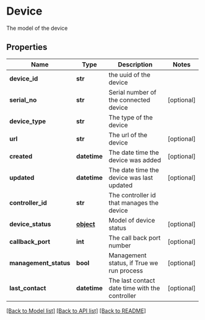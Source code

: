 # Device

The model of the device
## Properties
Name | Type | Description | Notes
------------ | ------------- | ------------- | -------------
**device_id** | **str** | the uuid of the device | 
**serial_no** | **str** | Serial number of the connected device | [optional] 
**device_type** | **str** | The type of the device | 
**url** | **str** | The url of the device | [optional] 
**created** | **datetime** | The date time the device was added | [optional] 
**updated** | **datetime** | The date time the device was last updated | [optional] 
**controller_id** | **str** | The controller id that manages the device | 
**device_status** | [**object**](.md) | Model of device status | [optional] 
**callback_port** | **int** | The call back port number | [optional] 
**management_status** | **bool** | Management status, if True we run process | [optional] 
**last_contact** | **datetime** | The last contact date time with the controller | [optional] 

[[Back to Model list]](../README.md#documentation-for-models) [[Back to API list]](../README.md#documentation-for-api-endpoints) [[Back to README]](../README.md)


